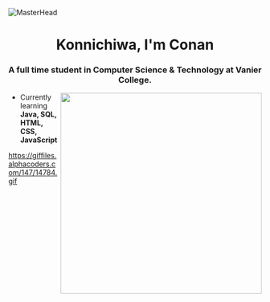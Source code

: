 ![MasterHead](https://aniyuki.com/wp-content/uploads/2022/08/aniyuki-hello-25.gif)
<h1 align="center">Konnichiwa, I'm Conan</h1>
<h3 align="center">A full time student in Computer Science & Technology at Vanier College.</h3>
<img align="right" width="400" src="https://tenor.com/view/shinobu-gif-21228877">

- Currently learning **Java, SQL, HTML, CSS, JavaScript**


<!---
ZYMNZ/ZYMNZ is a ✨ special ✨ repository because its `README.md` (this file) appears on your GitHub profile.
You can click the Preview link to take a look at your changes.
--->
https://giffiles.alphacoders.com/147/14784.gif

